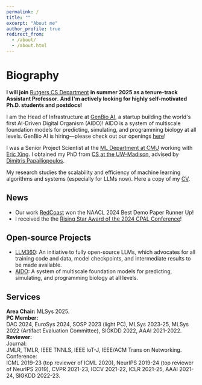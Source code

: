 ```yaml
---
permalink: /
title: ""
excerpt: "About me"
author_profile: true
redirect_from: 
  - /about/
  - /about.html
---
```


Biography
======
**I will join** [Rutgers CS Department](https://www.cs.rutgers.edu/) **in summer 2025 as a tenure-track Assistant Professor**. **And I'm actively looking for highly self-motivated Ph.D. students and postdocs!** 

I am the Head of Infrastructure at [GenBio AI](https://genbio.ai/), a startup building the world's first AI-Driven Digital Organism (AIDO)! AIDO is a system of multiscale foundation models for predicting, simulating, and programming biology at all levels. GenBio AI is hiring—please check out our openings [here](https://jobs.lever.co/genbio)!

I was a Senior Project Scientist at the [ML Department at CMU](https://www.ml.cmu.edu/) working with [Eric Xing](http://www.cs.cmu.edu/~epxing/). I obtained my PhD from [CS at the UW-Madison](https://www.cs.wisc.edu/), advised by [Dimitris Papailiopoulos](http://papail.io/).  

My research studies the scalability and efficiency of machine learning algorithms and systems (especially for LLMs now). Here a copy of my [CV](https://hwang595.github.io/cv/hwang_cv.pdf).   

## News
* Our work [RedCoast](https://aclanthology.org/2024.naacl-demo.14/) won the NAACL 2024 Best Demo Paper Runner Up!
* I received the the [Rising Star Award of the 2024 CPAL Conference](https://cpal.cc/rising_stars_awardees/)!  

## Open-source Projects
* [LLM360](https://www.llm360.ai/): An initiative to fully open-source LLMs, which advocates for all training code and data, model checkpoints, and intermediate results to be made available.
* [AIDO](https://huggingface.co/genbio-ai): A system of multiscale foundation models for predicting, simulating, and programming biology at all levels.

<!-- ## Grants
* NSF IIS2311990 (Senior Personnel/Co-Investigator, PI: Eric P. Xing) "III: Small: Multiple Device Collaborative Learning in Real Heterogeneous and Dynamic Environments", 09/01/2023-08/31/2026.  
* Semiconductor Research Corp. Artificial Intelligence Hardware Program (Project Co-lead, PI: Eric P. Xing) "Co-designing Distributed ML Systems and Algorithms for Foundation Models for AI-for-Science", 01/01/2024-12/31/2026.  --> 

## Services
**Area Chair:**
MLSys 2025.    
**PC Member:**  
DAC 2024, EuroSys 2024, SOSP 2023 (light PC), MLSys 2023-25, MLSys 2022 (Artifact Evaluation Committee), SIGKDD 2022, AAAI 2021-2022.  
**Reviewer:**  
Journal:  
JMLR, TMLR, IEEE TNNLS, IEEE IoT-J, IEEE/ACM Trans on Networking.  
Conference:  
ICML 2019-23 (top reviewer of ICML 2020), NeurIPS 2019-24 (top reviewer of NeurIPS 2019), CVPR 2021-23, ICCV 2021-22, ICLR 2021-25, AAAI 2021-24, SIGKDD 2022-23.  